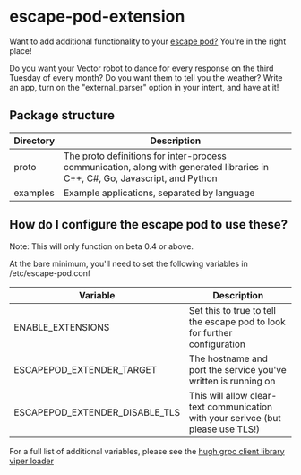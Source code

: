 # escape-pod-extension

Want to add additional functionality to your [escape pod?](https://www.digitaldreamlabs.com/products/escape-pod)  You're in the right place!

Do you want your Vector robot to dance for every response on the third Tuesday of every month?  Do you want them to tell you the weather?  Write an app, turn on the "external_parser" option in your intent, and have at it!

## Package structure

|Directory| Description |
|--|--|
| proto | The proto definitions for inter-process communication, along with generated libraries in C++, C#, Go, Javascript, and Python |
| examples | Example applications, separated by language |

## How do I configure the escape pod to use these?

Note:  This will only function on beta 0.4 or above.  

At the bare minimum, you'll need to set the following variables in /etc/escape-pod.conf

|Variable| Description |
|--|--|
| ENABLE_EXTENSIONS | Set this to true to tell the escape pod to look for further configuration |
| ESCAPEPOD_EXTENDER_TARGET | The hostname and port the service you've written is running on |
| ESCAPEPOD_EXTENDER_DISABLE_TLS | This will allow clear-text communication with your serivce (but please use TLS!) |

For a full list of additional variables, please see the [hugh grpc client library viper loader](https://github.com/digital-dream-labs/hugh/blob/main/grpc/client/viper.go)
